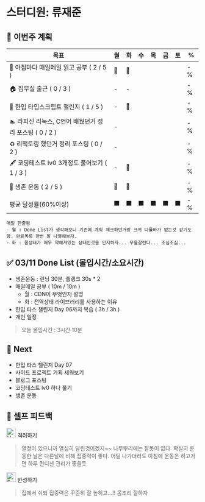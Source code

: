 # 스터디원: 류재준

## 🚀 이번주 계획

| 목표                            | 월   | 화   | 수   | 목   | 금   | 토   | %   |
| ------------------------------- | --- | --- | --- | --- | --- | --- | --- |
| 📰 아침마다 매일메일 읽고 공부 ( 2 / 5 ) |🌠|🌠||||| -% |
| 🏠 집무실 출근 ( 0 / 3 ) |-|-||||| -% |
| 📌 한입 타입스크립트 챌린지 ( 1 / 5 ) |-|🌠||||| -% |
| 🏊 라피신 리눅스, C언어 배웠던거 정리 포스팅 ( 0 / 2 ) |-|||||| -% |
| ♻️ 리팩토링 했던거 정리 포스팅 ( 0 / 2 ) |-|||||| -%  |
| 🖋️ 코딩테스트 lv0 3개정도 풀어보기 ( 1 / 3 ) |-|🌠||||| -% |
| 💪 생존 운동 ( 2 / 5 )               |🌠|🌠||||| -% |
| 평균 달성률(60%이상)      |⬛|⬛|⬛|⬛|⬛|⬛|  -% |


```text
매일 한줄평
- 월 : Done List가 생각해보니 기존에 계획 체크하던거랑 크게 다를바가 없는것 같기도 함. 완료목록 한번 잘 나열해보자.
- 화 : 몸상태가 매우 약해져있는 상태인것을 인지하자... 무릎갈린다... 조심조심...
```

## ✅ 03/11 Done List (몰입시간/소요시간) 
- 생존운동 : 런닝 30분, 플랭크 30s * 2
- 매일메일 공부 ( 10m / 10m )
  - 월 : CDN이 무엇인지 설명
  - 화 : 전역상태 라이브러리를 사용하는 이유
- 한입 타스 챌린지 Day 06까지 복습 ( 3h / 3h )
- 개인 일정
> 오늘 몰입시간 : 3시간 10분

## 🌱 Next
- 한입 타스 챌린지 Day 07
- 사이드 프로젝트 기획 세워보기
- 블로그 포스팅
- 코딩테스트 lv0 하나 풀기
- 생존 운동

## 🎉 셀프 피드백

<img src="https://raw.githubusercontent.com/Tarikul-Islam-Anik/Animated-Fluent-Emojis/master/Emojis/Smilies/Hugging%20Face.png" alt="Hugging Face" width="25" height="25"> 격려하기</img>

> 열정이 있으니까 열심히 달린것이겠지~~ 나무뿌리에는 잘못이 없다. 확실히 운동한 날은 다른날에 비해 집중력이 좋다. 어딜 나가더라도 아침에 운동은 하고가면 하루 컨디션 관리가 좋을듯

<img src="https://raw.githubusercontent.com/Tarikul-Islam-Anik/Animated-Fluent-Emojis/master/Emojis/Smilies/Face%20with%20Monocle.png" alt="Face with Monocle" width="25" height="25"> 반성하기</img>

> 집에서 쉬되 집중력은 꾸준히 잘 높히고...!! 몸조리 잘하자
